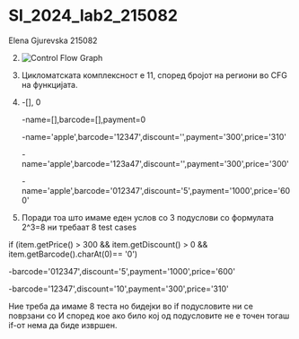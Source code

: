 # SI_2024_lab2_215082
Elena Gjurevska 215082

2. ![Control Flow Graph](https://github.com/elenagjurevskaa/SI_2024_lab2_215082/assets/165379989/77b835c2-ac9d-4fc4-a7fb-b7000cfe02ac)
 
3. Цикломатската комплексност е 11, според бројот на региони во CFG на функцијата.
4. -[], 0
   
   -name=[],barcode=[],payment=0
   
   -name='apple',barcode='12347',discount='',payment='300',price='310'
   
   -name='apple',barcode='123a47',discount='',payment='300',price='300'
   
   -name='apple',barcode='012347',discount='5',payment='1000',price='600'
   
5. Поради тоа што имаме еден услов со 3 подуслови со формулата 2^3=8 ни требаат 8 test cases
   
if (item.getPrice() > 300 && item.getDiscount() > 0 && item.getBarcode().charAt(0)== '0')

  -barcode='012347',discount='5',payment='1000',price='600'
  
  -barcode='12347',discount='10',payment='300',price='310'
  
  Ние треба да имаме 8 теста но бидејки во if подусловите ни се поврзани со И според кое ако било кој од подусловите не е точен тогаш if-от нема да биде извршен.

  
  

